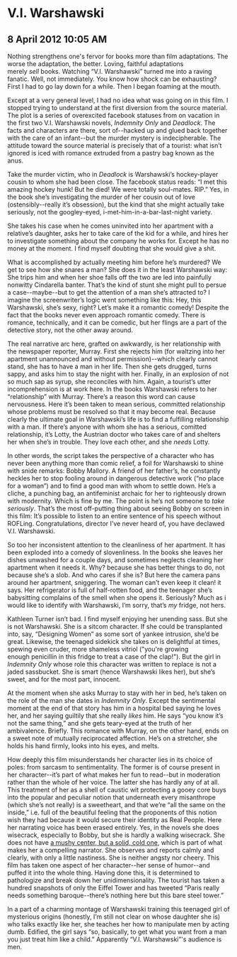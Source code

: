 # V.I. Warshawski
## 8 April 2012 10:05 AM

Nothing strengthens one's fervor for books more than film adaptations. The worse the adaptation, the better. Loving, faithful adaptations merely _sell_ books. Watching “V.I. Warshawski” turned me into a raving fanatic. Well, not immediately. You know how shock can be exhausting? First I had to go lay down for a while. Then I began foaming at the mouth.

Except at a very general level, I had no idea what was going on in this film. I stopped trying to understand at the first diversion from the source material. The plot is a series of overexcited facebook statuses from on vacation in the first two V.I. Warshawski novels, _Indemnity Only_ and _Deadlock_. The facts and characters are there, sort of--hacked up and glued back together with the care of an infant--but the murder mystery is indecipherable. The attitude toward the source material is precisely that of a tourist: what isn’t ignored is iced with romance extruded from a pastry bag known as the anus.

Take the murder victim, who in _Deadlock_ is Warshawski’s hockey-player cousin to whom she had been close. The facebook status reads: “I met this amazing hockey hunk! But he died! We were totally soul-mates. RIP.” Yes, in the book she’s investigating the murder of her cousin out of love (ostensibly--really it’s obsession), but the kind that she might actually take seriously, not the googley-eyed, i-met-him-in-a-bar-last-night variety.

She takes his case when he comes uninvited into her apartment with a relative’s daughter, asks her to take care of the kid for a while, and hires her to investigate something about the company he works for. Except he has no money at the moment. I find myself doubting that she would give a shit.

What is accomplished by actually meeting him before he’s murdered? We get to see how she snares a man? She does it in the least Warshawski way: She trips him and when her shoe falls off the two are led into painfully nonwitty Cindarella banter. That’s the kind of stunt she might pull to persue a case--maybe--but to get the attention of a man she’s attracted to? I imagine the screenwriter’s logic went something like this: Hey, this Warshawski, she’s sexy, right? Let’s make it a romantic comedy! Despite the fact that the books never even approach romantic comedy. There is romance, technically, and it can be comedic, but her flings are a part of the detective story, not the other away around.

The real narrative arc here, grafted on awkwardly, is her relationship with the newspaper reporter, Murray. First she rejects him (for waltzing into her apartment unannounced and without permission)--which clearly cannot stand, she has to have a man in her life. Then she gets drugged, turns sappy, and asks him to stay the night with her. Finally, in an explosion of not so much sap as syrup, she reconciles with him. Again, a tourist’s utter incomprehension is at work here. In the books Warshawski refers to her “relationship” with Murray. There’s a reason this word can cause nervousness. Here it’s been taken to mean serious, committed relationship whose problems must be resolved so that it may become real. Because clearly the ultimate goal in Warshawski’s life is to find a fulfilling relationship with a man. If there’s anyone with whom she has a serious, comitted relationship, it’s Lotty, the Austrian doctor who takes care of and shelters her when she’s in trouble. They love each other, and she _needs_ Lotty.

In other words, the script takes the perspective of a character who has never been anything more than comic relief, a foil for Warshawski to shine with snide remarks: Bobby Mallory. A friend of her father’s, he constantly heckles her to stop fooling around in dangerous detective work (“no place for a woman”) and to find a good man with whom to settle down. He’s a cliche, a punching bag, an antifeminist archaic for her to righteously drown with modernity. Which is fine by me. The point is he’s not someone to _take seriously_. That’s the most off-putting thing about seeing Bobby on screen in this film: It’s possible to listen to an entire sentence of his speech without ROFLing. Congratulations, director I’ve never heard of, you have declawed V.I. Warshawski.

So too her inconsistent attention to the cleanliness of her apartment. It has been exploded into a comedy of slovenliness. In the books she leaves her dishes unwashed for a couple days, and sometimes neglects cleaning her apartment when it needs it. Why? because she has better things to do, not because she’s a slob. And who cares if she is? But here the camera pans around her apartment, sniggering. The woman can’t even keep it clean! it says. Her refrigerator is full of half-rotten food, and the teenager she’s babysitting complains of the smell when she opens it. Seriously? Much as i would like to identify with Warshawski, I’m sorry, that’s _my_ fridge, not hers.

Kathleen Turner isn’t bad. I find myself enjoying her unending sass. But she is not Warshawski. She is a sitcom character. If she could be transplanted into, say, “Designing Women” as some sort of yankee intrusion, she’d be great. Likewise, the teenaged sidekick she takes on is delightful at times, spewing even cruder, more shameless vitriol ("you're growing enough penicillin in this fridge to treat a case of the clap!"). But the girl in _Indemnity Only_ whose role this character was written to replace is not a jaded sassbucket. She is smart (hence Warshawski likes her), but she’s sweet, and for the most part, innocent.

At the moment when she asks Murray to stay with her in bed, he’s taken on the role of the man she dates in _Indemnity Only_. Except the sentimental moment at the end of that story has him in a hospital bed saying he loves her, and her saying guiltily that she really _likes_ him. He says “you know it’s not the same thing,” and she gets teary-eyed at the truth of her ambivalence. Briefly. This romance with Murray, on the other hand, ends on a sweet note of mutually reciprocated affection. He’s on a stretcher, she holds his hand firmly, looks into his eyes, and melts.

How deeply this film misunderstands her character lies in its choice of poles: from sarcasm to sentimentality. The former is of course present in her character--it’s part of what makes her fun to read--but in moderation rather than the whole of her voice. The latter she has hardly any of at all. This treatment of her as a shell of caustic wit protecting a gooey core buys into the popular and peculiar notion that underneath every misanthrope (which she’s not really) is a sweetheart, and that we’re “all the same on the inside,” i.e. full of the beautiful feeling that the proponents of this notion wish they had because it would secure their identity as Real People. Here her narrating voice has been erased entirely. Yes, in the novels she does wisecrack, especially to Bobby, but she is hardly a walking wisecrack. She does not have [a mushy center, but a solid, cold one][1], which is part of what makes her a compelling narrator. She observes and reports calmly and clearly, with only a little nastiness. She is neither angsty nor cheery. This film has taken one aspect of her character--her sense of humor--and puffed it into the whole thing. Having done this, it is determined to pathologize and break down her unidimensionality. The tourist has taken a hundred snapshots of only the Eiffel Tower and has tweeted “Paris really needs something baroque--there’s nothing here but this bare steel tower.”

In a part of a charming montage of Warshawski training this teenaged girl of mysterious origins (honestly, I’m still not clear on whose daughter she is) who talks exactly like her, she teaches her how to manipulate men by acting dumb. Edified, the girl says “so, basically, to get what you want from a man you just treat him like a child.” Apparently “V.I. Warshawski”'s audience is men.

   [1]: http://postgradpancakes.blogspot.com/2012/03/bananas-and-caramel.html
